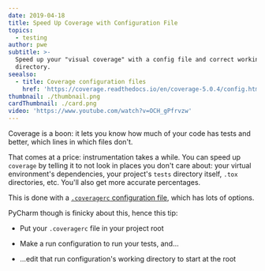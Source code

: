 ```yaml
---
date: 2019-04-18
title: Speed Up Coverage with Configuration File
topics:
  - testing
author: pwe
subtitle: >-
  Speed up your "visual coverage" with a config file and correct working
  directory.
seealso:
  - title: Coverage configuration files
    href: 'https://coverage.readthedocs.io/en/coverage-5.0.4/config.html'
thumbnail: ./thumbnail.png
cardThumbnail: ./card.png
video: 'https://www.youtube.com/watch?v=OCH_gPfrvzw'
---
```


Coverage is a boon: it lets you know how much of your code has tests and
better, which lines in which files don't.

That comes at a price: instrumentation takes a while. You can speed
up `coverage` by telling it to not look in places you don't care about:
your virtual environment's dependencies, your project's `tests` directory
itself, `.tox` directories, etc. You'll also get more accurate percentages.

This is done with a
[`.coveragerc` configuration file](https://coverage.readthedocs.io/en/coverage-5.0.4/config.html),
which has lots of options.

PyCharm though is finicky about this, hence this tip:

- Put your `.coveragerc` file in your project root

- Make a run configuration to run your tests, and...

- ...edit that run configuration's working directory to start at the root
